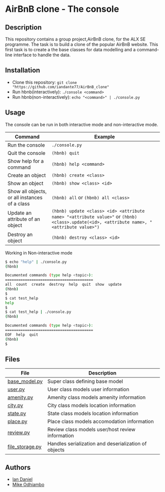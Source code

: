 # AirBnB clone - The console

## Description
This repository contains a group project,AirBnB clone, for the ALX SE programme.
The task is to build a clone of the popular AirBnB website.
This first task is to create a the base classes for data modelling and a command-line interface to handle the data.

## Installation

* Clone this repository: `git clone "https://github.com/iandante77/AirBnB_clone"`
* Run hbnb(interactively): `./console <command>`
* Run hbnb(non-interactively): `echo "<command>" | ./console.py`

## Usage
The console can be run in both interactive mode and non-interactive mode.

Command | Example
------- | -------
Run the console | ```./console.py```
Quit the console | ```(hbnb) quit```
Show help for a command | ```(hbnb) help <command>```
Create an object| ```(hbnb) create <class>```
Show an object | ```(hbnb) show <class> <id>```
Show all objects, or all instances of a class | ```(hbnb) all``` or ```(hbnb) all <class>```
Update an attribute of an object | ```(hbnb) update <class> <id> <attribute name> "<attribute value>"``` or ```(hbnb) <class>.update(<id>, <attribute name>, "<attribute value>")```
Destroy an object | ```(hbnb) destroy <class> <id>```

Working in Non-interactive mode

```bash
$ echo "help" | ./console.py
(hbnb)

Documented commands (type help <topic>):
========================================
all  count  create  destroy  help  quit  show  update
(hbnb) 
$
$ cat test_help
help
$
$ cat test_help | ./console.py
(hbnb)

Documented commands (type help <topic>):
========================================
EOF  help  quit
(hbnb) 
$
```

## Files

File | Description 
---- | ----------- 
[base_model.py](./models/base_model.py) | Super class defining base model
[user.py](./models/user.py) | User class models user information
[amenity.py](./models/amenity.py) | Amenity class models amenity information
[city.py](./models/city.py) | City class models location information
[state.py](./models/state.py) | State class models location information
[place.py](./models/place.py) | Place class models accomodation information
[review.py](./models/review.py) | Review class models user/host review information
[file_storage.py](./models/engine/file_storage.py) | Handles serialization and deserialization of objects

## Authors

- [Ian Daniel](https://github.com/iandante77)
- [Mike Odhiambo](https://github.com/MikeOdhiambo)